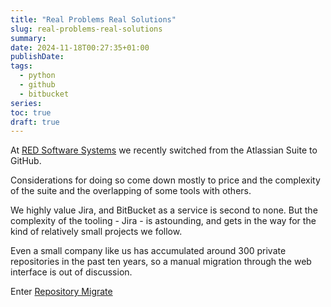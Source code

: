 ```yaml
---
title: "Real Problems Real Solutions"
slug: real-problems-real-solutions
summary:
date: 2024-11-18T00:27:35+01:00
publishDate:
tags: 
  - python
  - github
  - bitbucket
series: 
toc: true
draft: true
---
```

<!--
Checklist:
- [ ] Outline
- [ ] Draft 1
- [ ] Edit
    - [ ] Check trouble / vale
    - [ ] One sentence per line
    - [ ] Check preview in browser
    - [ ] Put in all links
- [ ] Create summary
- [ ] Tidy up
    - [ ] Set publishDate
    - [ ] Toggle draft
    - [ ] Check tags
    - [ ] Remove checklist
    - [ ] Remove outline
- [ ] Publish to hosting

Outline:
- 
-->
At [RED Software Systems](https://red.software.systems) we recently switched from the Atlassian Suite to GitHub.

Considerations for doing so come down mostly to price and the complexity of the suite and the overlapping of some tools with others.

We highly value Jira, and BitBucket as a service is second to none. But the complexity of the tooling - Jira - is astounding, and gets in the way for the kind of relatively small projects we follow.

Even a small company like us has accumulated around 300 private repositories in the past ten years, so a manual migration through the web interface is out of discussion.

Enter [Repository Migrate](http)


